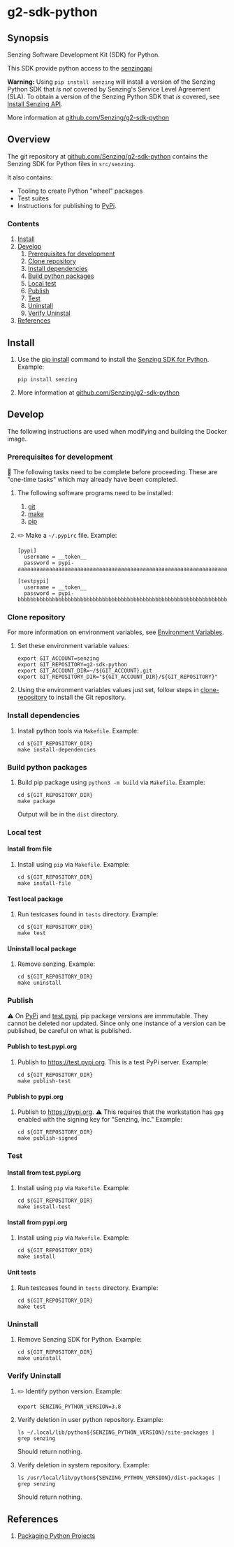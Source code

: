 # g2-sdk-python

## Synopsis

Senzing Software Development Kit (SDK) for Python.

This SDK provide python access to the
[senzingapi](https://senzing.com/senzing-api/)

**Warning:**  Using `pip install senzing` will install a version of the Senzing Python SDK
that *is not* covered by Senzing's Service Level Agreement (SLA).
To obtain a version of the Senzing Python SDK that *is* covered, see
[Install Senzing API](https://hub.senzing.com/knowledge-base/senzingapi/install).

More information at
[github.com/Senzing/g2-sdk-python](https://github.com/Senzing/g2-sdk-python)

## Overview

The git repository  at
[github.com/Senzing/g2-sdk-python](https://github.com/Senzing/g2-sdk-python)
contains the Senzing SDK for Python files in `src/senzing`.

It also contains:

- Tooling to create Python "wheel" packages
- Test suites
- Instructions for publishing to [PyPi](https://pypi.org/).

### Contents

1. [Install](#install)
1. [Develop](#develop)
    1. [Prerequisites for development](#prerequisites-for-development)
    1. [Clone repository](#clone-repository)
    1. [Install dependencies](#install-dependencies)
    1. [Build python packages](#build-python-packages)
    1. [Local test](#local-test)
    1. [Publish](#publish)
    1. [Test](#test)
    1. [Uninstall](#uninstall)
    1. [Verify Uninstal](#verify-uninstall)
1. [References](#references)

## Install

1. Use the [pip install](https://pip.pypa.io/en/stable/cli/pip_install/)
   command to install the
   [Senzing SDK for Python](https://pypi.org/project/senzing/).
   Example:

    ```console
    pip install senzing
    ```

1. More information at
   [github.com/Senzing/g2-sdk-python](https://github.com/Senzing/g2-sdk-python)

## Develop

The following instructions are used when modifying and building the Docker image.

### Prerequisites for development

:thinking: The following tasks need to be complete before proceeding.
These are "one-time tasks" which may already have been completed.

1. The following software programs need to be installed:
    1. [git](https://github.com/Senzing/knowledge-base/blob/main/HOWTO/install-git.md)
    1. [make](https://github.com/Senzing/knowledge-base/blob/main/HOWTO/install-make.md)
    1. [pip](https://github.com/Senzing/knowledge-base/blob/main/HOWTO/install-pip.md)

1. :pencil2: Make a `~/.pypirc` file.
   Example:

    ```console
    [pypi]
      username = __token__
      password = pypi-aaaaaaaaaaaaaaaaaaaaaaaaaaaaaaaaaaaaaaaaaaaaaaaaaaaaaaaaaaaaaaaaaaaaaaaaaaaaaaaaaaaaaaaaaaaaaaaaaaaaaaaaaaaaaaaaaaaaaaaaaaaaaaaaaaaaaaaaaaaaaaaaaaaaaaaaaaaaaaaaaaaaaaaaaaaaaaaaaaaaaaaaaaaa

    [testpypi]
      username = __token__
      password = pypi-bbbbbbbbbbbbbbbbbbbbbbbbbbbbbbbbbbbbbbbbbbbbbbbbbbbbbbbbbbbbbbbbbbbbbbbbbbbbbbbbbbbbbbbbbbbbbbbbbbbbbbbbbbbbbbbbbbbbbbbbbbbbbbbbbbbbbbbbbbbbbbbbbbbbbbbbbbbbbbbbbbbbbbbbbbbbbbbbbbbbbbbbbbbb
    ```

### Clone repository

For more information on environment variables,
see [Environment Variables](https://github.com/Senzing/knowledge-base/blob/main/lists/environment-variables.md).

1. Set these environment variable values:

    ```console
    export GIT_ACCOUNT=senzing
    export GIT_REPOSITORY=g2-sdk-python
    export GIT_ACCOUNT_DIR=~/${GIT_ACCOUNT}.git
    export GIT_REPOSITORY_DIR="${GIT_ACCOUNT_DIR}/${GIT_REPOSITORY}"
    ```

1. Using the environment variables values just set, follow steps in [clone-repository](https://github.com/Senzing/knowledge-base/blob/main/HOWTO/clone-repository.md) to install the Git repository.

### Install dependencies

1. Install python tools via `Makefile`.
   Example:

    ```console
    cd ${GIT_REPOSITORY_DIR}
    make install-dependencies
    ```

### Build python packages

1. Build pip package using `python3 -m build` via `Makefile`.
   Example:

    ```console
    cd ${GIT_REPOSITORY_DIR}
    make package
    ```

   Output will be in the `dist` directory.

### Local test

#### Install from file

1. Install using `pip` via `Makefile`.
   Example:

    ```console
    cd ${GIT_REPOSITORY_DIR}
    make install-file
    ```

#### Test local package

1. Run testcases found in `tests` directory.
   Example:

    ```console
    cd ${GIT_REPOSITORY_DIR}
    make test
    ```

#### Uninstall local package

1. Remove senzing.
   Example:

    ```console
    cd ${GIT_REPOSITORY_DIR}
    make uninstall
    ```

### Publish

:warning:  On [PyPi](https://pypi.org/) and
[test.pypi](https://test.pypi.org/),
pip package versions are immmutable.
They cannot be deleted nor updated.
Since only one instance of a version can be published,
be careful on what is published.

#### Publish to test.pypi.org

1. Publish to <https://test.pypi.org>.
   This is a test PyPi server.
   Example:

    ```console
    cd ${GIT_REPOSITORY_DIR}
    make publish-test
    ```

#### Publish to pypi.org

1. Publish to <https://pypi.org>.
   :warning: This requires that the workstation has `gpg` enabled with
   the signing key for "Senzing, Inc."
   Example:

    ```console
    cd ${GIT_REPOSITORY_DIR}
    make publish-signed
    ```

### Test

#### Install from test.pypi.org

1. Install using `pip` via `Makefile`.
   Example:

    ```console
    cd ${GIT_REPOSITORY_DIR}
    make install-test
    ```

#### Install from pypi.org

1. Install using `pip` via `Makefile`.
   Example:

    ```console
    cd ${GIT_REPOSITORY_DIR}
    make install
    ```

#### Unit tests

1. Run testcases found in `tests` directory.
   Example:

    ```console
    cd ${GIT_REPOSITORY_DIR}
    make test
    ```

### Uninstall

1. Remove Senzing SDK for Python.
   Example:

    ```console
    cd ${GIT_REPOSITORY_DIR}
    make uninstall
    ```

### Verify Uninstall

1. :pencil2: Identify python version.
   Example:

    ```console
    export SENZING_PYTHON_VERSION=3.8
    ```

1. Verify deletion in user python repository.
   Example:

    ```console
    ls ~/.local/lib/python${SENZING_PYTHON_VERSION}/site-packages | grep senzing
    ```

   Should return nothing.

1. Verify deletion in system repository.
   Example:

    ```console
    ls /usr/local/lib/python${SENZING_PYTHON_VERSION}/dist-packages | grep senzing
    ```

   Should return nothing.

## References

1. [Packaging Python Projects](https://packaging.python.org/tutorials/packaging-projects/)
